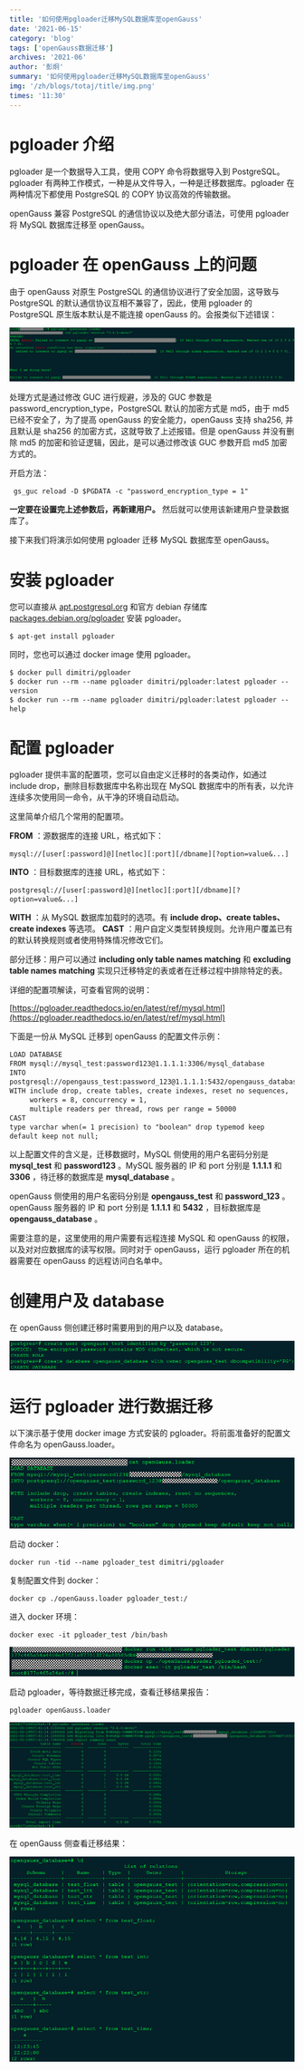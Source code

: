 ```yaml
---
title: '如何使用pgloader迁移MySQL数据库至openGauss'
date: '2021-06-15'
category: 'blog'
tags: ['openGauss数据迁移']
archives: '2021-06'
author: '彭炯'
summary: '如何使用pgloader迁移MySQL数据库至openGauss'
img: '/zh/blogs/totaj/title/img.png'
times: '11:30'
---
```


# pgloader 介绍

pgloader 是一个数据导入工具，使用 COPY 命令将数据导入到 PostgreSQL。pgloader 有两种工作模式，一种是从文件导入，一种是迁移数据库。pgloader 在两种情况下都使用 PostgreSQL 的 COPY 协议高效的传输数据。

openGauss 兼容 PostgreSQL 的通信协议以及绝大部分语法，可使用 pgloader 将 MySQL 数据库迁移至 openGauss。

# pgloader 在 openGauss 上的问题

由于 openGauss 对原生 PostgreSQL 的通信协议进行了安全加固，这导致与 PostgreSQL 的默认通信协议互相不兼容了，因此，使用 pgloader 的 PostgreSQL 原生版本默认是不能连接 openGauss 的。会报类似下述错误：

<img src='./images/connect_failed.png'>

处理方式是通过修改 GUC 进行规避，涉及的 GUC 参数是 password_encryption_type，PostgreSQL 默认的加密方式是 md5，由于 md5 已经不安全了，为了提高 openGauss 的安全能力，openGauss 支持 sha256, 并且默认是 sha256 的加密方式，这就导致了上述报错。但是 openGauss 并没有删除 md5 的加密和验证逻辑，因此，是可以通过修改该 GUC 参数开启 md5 加密方式的。

开启方法：

```shell
 gs_guc reload -D $PGDATA -c "password_encryption_type = 1"
```

**一定要在设置完上述参数后，再新建用户。** 然后就可以使用该新建用户登录数据库了。

接下来我们将演示如何使用 pgloader 迁移 MySQL 数据库至 openGauss。

# 安装 pgloader

您可以直接从 [apt.postgresql.org](https://wiki.postgresql.org/wiki/Apt) 和官方 debian 存储库 [packages.debian.org/pgloader](https://packages.debian.org/search?keywords=pgloader) 安装 pgloader。

```shell
$ apt-get install pgloader
```

同时，您也可以通过 docker image 使用 pgloader。

```shell
$ docker pull dimitri/pgloader
$ docker run --rm --name pgloader dimitri/pgloader:latest pgloader --version
$ docker run --rm --name pgloader dimitri/pgloader:latest pgloader --help
```

# 配置 pgloader

pgloader 提供丰富的配置项，您可以自由定义迁移时的各类动作，如通过 include drop，删除目标数据库中名称出现在 MySQL 数据库中的所有表，以允许连续多次使用同一命令，从干净的环境自动启动。

这里简单介绍几个常用的配置项。

**FROM** ：源数据库的连接 URL，格式如下：

```
mysql://[user[:password]@][netloc][:port][/dbname][?option=value&...]
```

**INTO** ：目标数据库的连接 URL，格式如下：

```
postgresql://[user[:password]@][netloc][:port][/dbname][?option=value&...]
```

**WITH** ：从 MySQL 数据库加载时的选项。有 **include drop、create tables、create indexes** 等选项。
**CAST** ：用户自定义类型转换规则。允许用户覆盖已有的默认转换规则或者使用特殊情况修改它们。

部分迁移：用户可以通过 **including only table names matching** 和 **excluding table names matching** 实现只迁移特定的表或者在迁移过程中排除特定的表。

详细的配置项解读，可查看官网的说明：

[https://pgloader.readthedocs.io/en/latest/ref/mysql.html](https://pgloader.readthedocs.io/en/latest/ref/mysql.html)

下面是一份从 MySQL 迁移到 openGauss 的配置文件示例：

```
LOAD DATABASE
FROM mysql://mysql_test:password123@1.1.1.1:3306/mysql_database
INTO postgresql://opengauss_test:password_123@1.1.1.1:5432/opengauss_database
WITH include drop, create tables, create indexes, reset no sequences,
     workers = 8, concurrency = 1,
     multiple readers per thread, rows per range = 50000
CAST
type varchar when(= 1 precision) to "boolean" drop typemod keep default keep not null;
```

以上配置文件的含义是，迁移数据时，MySQL 侧使用的用户名密码分别是 **mysql_test** 和 **password123** 。MySQL 服务器的 IP 和 port 分别是 **1.1.1.1** 和 **3306** ，待迁移的数据库是 **mysql_database** 。

openGauss 侧使用的用户名密码分别是 **opengauss_test** 和 **password_123** 。openGauss 服务器的 IP 和 port 分别是 **1.1.1.1** 和 **5432** ，目标数据库是 **opengauss_database** 。

需要注意的是，这里使用的用户需要有远程连接 MySQL 和 openGauss 的权限，以及对对应数据库的读写权限。同时对于 openGauss，运行 pgloader 所在的机器需要在 openGauss 的远程访问白名单中。

# 创建用户及 database

在 openGauss 侧创建迁移时需要用到的用户以及 database。

<img src='./images/create_database.png'>

# 运行 pgloader 进行数据迁移

以下演示基于使用 docker image 方式安装的 pgloader。将前面准备好的配置文件命名为 openGauss.loader。

<img src='./images/opengauss.loader.png'>

启动 docker：

```shell
docker run -tid --name pgloader_test dimitri/pgloader
```

复制配置文件到 docker：

```shell
docker cp ./openGauss.loader pgloader_test:/
```

进入 docker 环境：

```shell
docker exec -it pgloader_test /bin/bash
```

<img src='./images/docker_run.png'>

启动 pgloader，等待数据迁移完成，查看迁移结果报告：

```shell
pgloader openGauss.loader
```

<img src='./images/pgloder.png'>

在 openGauss 侧查看迁移结果：

<img src='./images/opengauss_results.png'>
